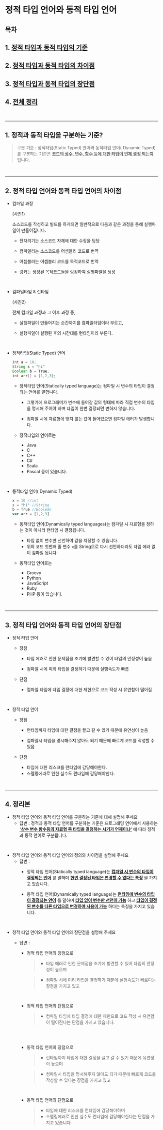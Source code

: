# 정적 타입 언어와 동적 타입 언어

## 목차 
## 1. [정적 타입과 동적 타입의 기준](#1-정적과-동적-타입을-구분하는-기준)

## 2. [정적 타입과 동적 타입의 차이점](#2-정적-타입-언어와-동적-타입-언어의-차이점)

## 3. [정적 타입과 동적 타입의 장단점](#3-정적-타입-언어와-동적-타입-언어의-장단점)


## 4. [전체 정리](#4-정리본)

<br>

---

## 1. 정적과 동적 타입을 구분하는 기준?
> 구분 기준 : 정적타입(Static Typed) 언어와 동적타입 언어( Dynamic Typed)를 구분하는 기준은 <U>__코드의 상수, 변수, 함수 등에 대한 타입이 언제 결정 되는지__</U> 입니다.


<br>

---

## 2. 정적 타입 언어와 동적 타입 언어의 차이점

* 컴파일 과정
    
    (사진1)

    소스코드를 작성하고 빌드를 하게되면 일반적으로 다음과 같은 과정을 통해 실행파일이 만들어집니다.

  * 전처리기는 소스코드 자체에 대한 수정을 담당

  * 컴파일러는 소스코드를 어셈블리 코드로 번역

  * 어셈블러는 어셈블리 코드를 목적코드로 번역

  * 링커는 생성된 목적코드들을 링킹하여 실행파일을 생성

<br>
 
* 컴파일타임 & 런타임
    
    (사진2)

    전체 컴파일 과정과 그 이후 과정 중,

    * 실행파일이 만들어지는 순간까지를 컴파일타임이라 부르고,

    * 실행파일이 실행된 후의 시간대를 런타임이라 부른다.


<br>

 
* 정적타입(Static Typed) 언어
    ```java
    int a = 10;
    String s = "hi"
    Boolean b = True;
    int arr[] = {1,2,3};
    ```
  * 정적타입 언어(Statically typed language)는 컴파일 시 변수의 타입이 결정되는 언어를 말합니다.

    * 그렇기에 프로그래머가 변수에 들어갈 값의 형태에 따라 직접 변수의 타입을 명시해 주어야 하며 타입이 한번 결정되면 변하지 않습니다. 
    
    * 컴파일 시에 자료형에 맞지 않는 값이 들어있으면 컴파일 에러가 발생합니다.

  * 정적타입의 언어로는
    *  Java
    *  C 
    *  C++
    *  C#
    *  Scala
    *  Pascal 등이 있습니다.

<br>

* 동적타입 언어( Dynamic Typed)
    ```javaScript
    x = 10 //int
    s = "hi" //String
    b = True //Boolean
    var arr = [1,2,3] 
    ```
  * 동적타입 언어(Dynamically typed languages)는 컴파일 시 자료형을 정하는 것이 아니라 런타임 시 결정됩니다.

    * 타입 없이 변수만 선언하여 값을 지정할 수 있습니다.
    * 위의 코드 첫번째 줄 변수 `x`를 String으로 다시 선언하더라도 타입 에러 없이 컴파일 됩니다.

  * 동적타입 언어로는
    * Groovy
    * Python
    * JavaScript
    * Ruby
    * PHP 등이 있습니다.

<br>

---

## 3. 정적 타입 언어와 동적 타입 언어의 장단점

* 정적 타입 언어
  * 장점
    * 타입 에러로 인한 문제점을 초기에 발견할 수 있어 타입의 안정성이 높음

    * 컴파일 시에 미리 타입을 결정하기 때문에 실행속도가 빠름


  * 단점 

    * 컴파일 타임에 타입 결정에 대한 제한으로 코드 작성 시 유연함이 떨어짐

<br>

* 정적 타입 언어
  * 장점
    * 런타임까지 타입에 대한 결정을 끌고 갈 수 있기 때문에 유연성이 높음

    * 컴파일시 타입을 명시해주지 않아도 되기 때문에 빠르게 코드를 작성할 수 있음

 

  * 단점

    * 타입에 대한 리스크를 런타임에 감당해야한다.
    * 스펠링에러로 인한 실수도 런타임에 감당해야한다.

<br>

---

## 4. 정리본

* 정적 타입 언어와 동적 타입 언어를 구분하는 기준에 대해 설명해 주세요
  * 답변 : 정적과 동적 타입 언어를 구분하는 기준은 프로그래밍 언어에서 사용하는 __<U>'상수 변수 함수등의 자료형 즉 타입을 결정하는 시기가 언제이냐'</U>__ 에 따라 정적과 동적 언어로 구분됩니다.

<br>

* 정적 타입 언어와 동적 타입 언어의 정의와 차이점을 설명해 주세요
  * 답변 : 
    * 정적 타입 언어(Statically typed language)는 __<U>컴파일 시 변수의 타입이 결정되는 언어</U>__ 를 말하며 __<U>한번 결정된 타입은 변경할 수 없다는 특징</U>__ 을 가지고 있습니다.
    
    * 동적 타입 언어(Dynamically typed language)는 __<U>런타임에 변수의 타입이 결정되는 언어</U>__ 를 말하며 __<U>타입 없이 변수만 선언이 가능</U>__ 하고 __<U>타입이 결정된 변수를 다른 타입으로 변경하여 사용이 가능</U>__ 하다는 특징을 가지고 있습니다.
    
<br>

* 정적 타입 언어와 동적 타입 언어의 장단점을 설명해 주세요
  * 답변 :
    * 정적 타입 언어의 장점으로
      >* 타입 에러로 인한 문제점을 초기에 발견할 수 있어 타입의 안정성이 높으며

      >* 컴파일 시에 미리 타입을 결정하기 때문에 실행속도가 빠르다는 장점을 가지고 있고
      
      <br>

    * 정적 타입 언어의 단점으로
      >* 컴파일 타임에 타입 결정에 대한 제한으로 코드 작성 시 유연함이 떨어진다는 단점을 가지고 있습니다.

    <br>
    <br>

    * 동적 타입 언어의 장점으로
      >* 런타임까지 타입에 대한 결정을 끌고 갈 수 있기 때문에 유연성이 높으며

      >* 컴파일시 타입을 명시해주지 않아도 되기 때문에 빠르게 코드를 작성할 수 있다는 장점을 가지고 있고
      
      <br>

    * 동적 타입 언어의 단점으로
      >* 타입에 대한 리스크를 런타임에 감당해야하며
      >* 스펠링에러로 인한 실수도 런타임에 감당해야한다는 단점을 가지고 있습니다.